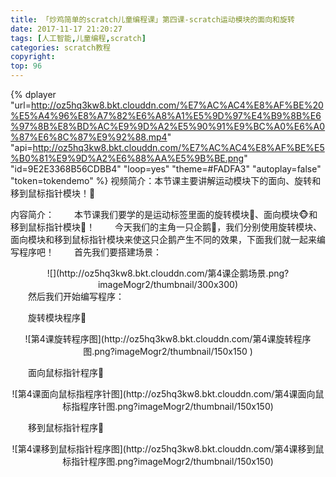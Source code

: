 ```yaml
---
title: 「炒鸡简单的scratch儿童编程课」第四课-scratch运动模块的面向和旋转
date: 2017-11-17 21:20:27
tags: [人工智能,儿童编程,scratch]
categories: scratch教程
copyright:
top: 96
---
```




{% dplayer "url=http://oz5hq3kw8.bkt.clouddn.com/%E7%AC%AC4%E8%AF%BE%20%E5%A4%96%E8%A7%82%E6%A8%A1%E5%9D%97%E4%B9%8B%E6%97%8B%E8%BD%AC%E9%9D%A2%E5%90%91%E9%BC%A0%E6%A0%87%E6%8C%87%E9%92%88.mp4" "api=http://oz5hq3kw8.bkt.clouddn.com/%E7%AC%AC4%E8%AF%BE%E5%B0%81%E9%9D%A2%E6%88%AA%E5%9B%BE.png" "id=9E2E3368B56CDBB4" "loop=yes" "theme=#FADFA3" "autoplay=false" "token=tokendemo" %}
视频简介：本节课主要讲解运动模块下的面向、旋转和移到鼠标指针模块！🐥

内容简介：
&#8195;&#8195;本节课我们要学的是运动标签里面的旋转模块💫、面向模块🐵和移到鼠标指针模块📌！
&#8195;&#8195;今天我们的主角一只企鹅🐧，我们分别使用旋转模块、面向模块和移到鼠标指针模块来使这只企鹅产生不同的效果，下面我们就一起来编写程序吧！<!--more-->
&#8195;&#8195;首先我们要搭建场景：
<div align=center>![](http://oz5hq3kw8.bkt.clouddn.com/第4课企鹅场景.png?imageMogr2/thumbnail/300x300)</div>
&#8195;&#8195;然后我们开始编写程序：

&#8195;&#8195;旋转模块程序🐬
<div align=center>
![第4课旋转程序图](http://oz5hq3kw8.bkt.clouddn.com/第4课旋转程序图.png?imageMogr2/thumbnail/150x150
)</div>

&#8195;&#8195;面向鼠标指针程序🐳
<div align=center>
![第4课面向鼠标指程序针图](http://oz5hq3kw8.bkt.clouddn.com/第4课面向鼠标指程序针图.png?imageMogr2/thumbnail/150x150)
</div>

&#8195;&#8195;移到鼠标指针程序📌
<div align=center>
![第4课移到鼠标指针程序图](http://oz5hq3kw8.bkt.clouddn.com/第4课移到鼠标指针程序图.png?imageMogr2/thumbnail/150x150)
</div>


